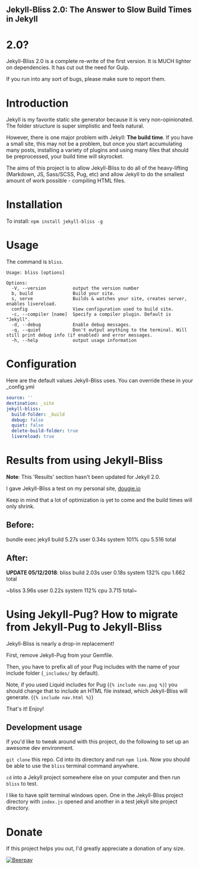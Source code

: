 Jekyll-Bliss 2.0: The Answer to Slow Build Times in Jekyll
---

# 2.0?

Jekyll-Bliss 2.0 is a complete re-write of the first version. It is MUCH lighter on dependencies. It has cut out the need for Gulp.

If you run into any sort of bugs, please make sure to report them.

# Introduction

Jekyll is my favorite static site generator because it is very non-opinionated. The folder structure is super simplistic and feels natural.

However, there is one major problem with Jekyll: **The build time**. If you have a small site, this may not be a problem, but once you start accumulating many posts, installing a variety of plugins and using many files that should be preprocessed, your build time will skyrocket.

The aims of this project is to allow Jekyll-Bliss to do all of the heavy-lifting (Markdown, JS, Sass/SCSS, Pug, etc) and allow Jekyll to do the smallest amount of work possible - compiling HTML files.

# Installation

To install: `npm install jekyll-bliss -g`

# Usage

The command is `bliss`.

```
Usage: bliss [options]

Options:
  -V, --version          output the version number
  b, build               Build your site.
  s, serve               Builds & watches your site, creates server, enables livereload.
  config                 View configuration used to build site.
  -c, --compiler [name]  Specify a compiler plugin. Default is "Jekyll".
  -d, --debug            Enable debug messages.
  -q, --quiet            Don't output anything to the terminal. Will still print debug info (if enabled) and error messages.
  -h, --help             output usage information

```

# Configuration

Here are the default values Jekyll-Bliss uses. You can override these in your _config.yml

```yml
source: ''
destination: _site
jekyll-bliss:
  build-folder: _build
  debug: false
  quiet: false
  delete-build-folder: true
  livereload: true
```

# Results from using Jekyll-Bliss

**Note**: This 'Results' section hasn't been updated for Jekyll 2.0.

I gave Jekyll-Bliss a test on my personal site, [dougie.io](https://dougie.io)

Keep in mind that a lot of optimization is yet to come and the build times will only shrink.

## Before:
bundle exec jekyll build  5.27s user 0.34s system 101% cpu 5.516 total

## After:

**UPDATE 05/12/2018**: bliss build  2.03s user 0.18s system 132% cpu 1.662 total

~bliss  3.96s user 0.22s system 112% cpu 3.715 total~

# Using Jekyll-Pug? How to migrate from Jekyll-Pug to Jekyll-Bliss

Jekyll-Bliss is nearly a drop-in replacement!

First, remove Jekyll-Pug from your Gemfile.

Then, you have to prefix all of your Pug includes with the name of your include folder (`_includes/` by default).

Note, if you used Liquid includes for Pug (`{% include nav.pug %}`) you should change that to include an HTML file instead, which Jekyll-Bliss will generate. (`{% include nav.html %}`)

That's it! Enjoy!

## Development usage

If you'd like to tweak around with this project, do the following to set up an awesome dev environment.

`git clone` this repo. Cd into its directory and run `npm link`. Now you should be able to use the `bliss` terminal command anywhere.

`cd` into a Jekyll project somewhere else on your computer and then run `bliss` to test.

I like to have split terminal windows open. One in the Jekyll-Bliss project directory with `index.js` opened and another in a test jekyll site project directory.

# Donate

If this project helps you out, I'd greatly appreciate a donation of any size.

[![Beerpay](https://img.shields.io/beerpay/hashdog/scrapfy-chrome-extension.svg)](https://beerpay.io/DougBeney/Jekyll-Bliss)
